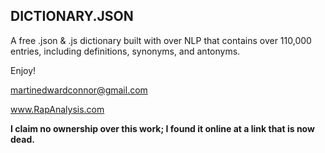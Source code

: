 ## DICTIONARY.JSON

A free .json & .js dictionary built with over NLP that contains over 110,000 entries, including definitions, synonyms, and antonyms.

Enjoy!

martinedwardconnor@gmail.com

www.RapAnalysis.com

**I claim no ownership over this work; I found it online at a link that is now dead.**
